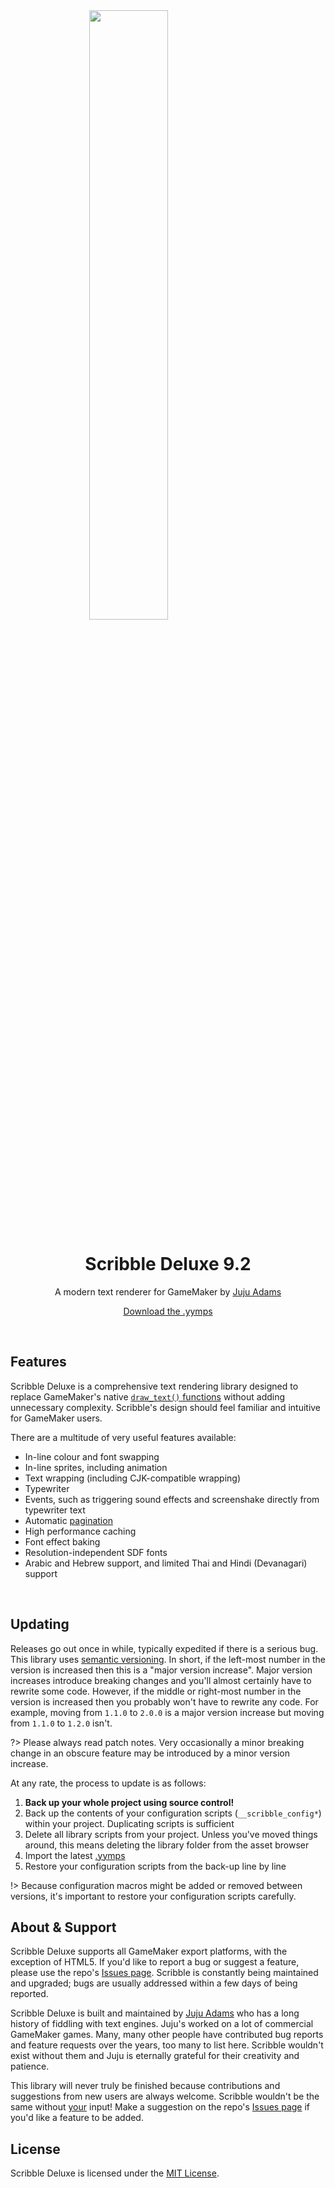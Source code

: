 <img src="https://raw.githubusercontent.com/JujuAdams/scribble/master/LOGO.png" width="50%" style="display: block; margin: auto;" />
<h1 align="center">Scribble Deluxe 9.2</h1>
<p align="center">A modern text renderer for GameMaker by <a href="https://www.jujuadams.com/" target="_blank">Juju Adams</a></p>

<p align="center"><a href="https://github.com/JujuAdams/scribble/releases/">Download the .yymps</a></p>

&nbsp;

## Features

Scribble Deluxe is a comprehensive text rendering library designed to replace GameMaker's native [`draw_text()` functions](https://manual.yoyogames.com/GameMaker_Language/GML_Reference/Drawing/Text/Text.htm) without adding unnecessary complexity. Scribble's design should feel familiar and intuitive for GameMaker users.

There are a multitude of very useful features available:
- In-line colour and font swapping
- In-line sprites, including animation
- Text wrapping (including CJK-compatible wrapping)
- Typewriter
- Events, such as triggering sound effects and screenshake directly from typewriter text
- Automatic [pagination](https://en.wikipedia.org/wiki/Pagination)
- High performance caching
- Font effect baking
- Resolution-independent SDF fonts
- Arabic and Hebrew support, and limited Thai and Hindi (Devanagari) support

&nbsp;

## Updating

Releases go out once in while, typically expedited if there is a serious bug. This library uses [semantic versioning](https://semver.org/). In short, if the left-most number in the version is increased then this is a "major version increase". Major version increases introduce breaking changes and you'll almost certainly have to rewrite some code. However, if the middle or right-most number in the version is increased then you probably won't have to rewrite any code. For example, moving from `1.1.0` to `2.0.0` is a major version increase but moving from `1.1.0` to `1.2.0` isn't.

?> Please always read patch notes. Very occasionally a minor breaking change in an obscure feature may be introduced by a minor version increase.

At any rate, the process to update is as follows:

1. **Back up your whole project using source control!**
2. Back up the contents of your configuration scripts (`__scribble_config*`) within your project. Duplicating scripts is sufficient
3. Delete all library scripts from your project. Unless you've moved things around, this means deleting the library folder from the asset browser
4. Import the latest [.yymps](https://github.com/JujuAdams/Scribble/releases/)
5. Restore your configuration scripts from the back-up line by line

!> Because configuration macros might be added or removed between versions, it's important to restore your configuration scripts carefully.

## About & Support

Scribble Deluxe supports all GameMaker export platforms, with the exception of HTML5. If you'd like to report a bug or suggest a feature, please use the repo's [Issues page](https://github.com/JujuAdams/scribble/issues). Scribble is constantly being maintained and upgraded; bugs are usually addressed within a few days of being reported.

Scribble Deluxe is built and maintained by [Juju Adams](https://www.jujuadams.com/jujuadams) who has a long history of fiddling with text engines. Juju's worked on a lot of commercial GameMaker games. Many, many other people have contributed bug reports and feature requests over the years, too many to list here. Scribble wouldn't exist without them and Juju is eternally grateful for their creativity and patience.

This library will never truly be finished because contributions and suggestions from new users are always welcome. Scribble wouldn't be the same without [your](https://tenor.com/search/whos-awesome-gifs) input! Make a suggestion on the repo's [Issues page](https://github.com/JujuAdams/scribble/issues) if you'd like a feature to be added.

## License

Scribble Deluxe is licensed under the [MIT License](https://github.com/JujuAdams/Scribble/blob/master/LICENSE).
